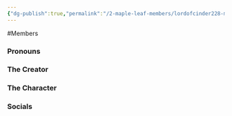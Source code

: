 ```yaml
---
{"dg-publish":true,"permalink":"/2-maple-leaf-members/lordofcinder228-marcel/","created":"2024-12-23T14:28:58.188-05:00"}
---
```


#Members 
### Pronouns 

### The Creator

### The Character
### Socials
